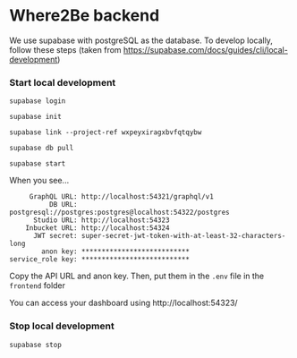 # Where2Be backend

We use supabase with postgreSQL as the database. To develop locally, follow these steps (taken from https://supabase.com/docs/guides/cli/local-development)

### Start local development

`supabase login`

`supabase init`

`supabase link --project-ref wxpeyxiragxbvfqtqybw`

`supabase db pull`

`supabase start`

When you see...

```      API URL: http://localhost:54321
     GraphQL URL: http://localhost:54321/graphql/v1
          DB URL: postgresql://postgres:postgres@localhost:54322/postgres
      Studio URL: http://localhost:54323
    Inbucket URL: http://localhost:54324
      JWT secret: super-secret-jwt-token-with-at-least-32-characters-long
        anon key: ***************************
service_role key: ***************************
```

Copy the API URL and anon key. Then, put them in the `.env` file in the `frontend` folder

You can access your dashboard using http://localhost:54323/

### Stop local development

`supabase stop`
